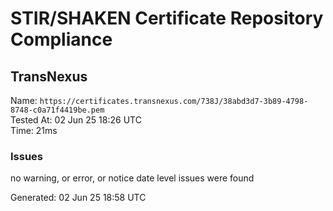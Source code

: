 # STIR/SHAKEN Certificate Repository Compliance

## TransNexus

Name: `https://certificates.transnexus.com/738J/38abd3d7-3b89-4798-8748-c0a71f4419be.pem`\
Tested At: 02 Jun 25 18:26 UTC\
Time: 21ms

### Issues

no warning, or error, or notice date level issues were found

Generated: 02 Jun 25 18:58 UTC